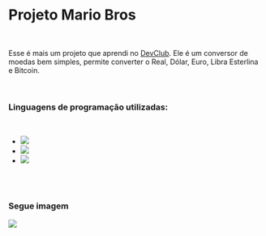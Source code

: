 <h1>Projeto Mario Bros</h1>
<br>
<p>Esse é mais um projeto que aprendi no <a href="https://github.com/rodolfomori-devclub">DevClub</a>. Ele é um conversor de moedas bem simples, permite converter o Real, Dólar, Euro, Libra Esterlina e Bitcoin. </p>
<br>
<h3>Linguagens de programação utilizadas:</h3>
<br>
<ul>
  <li><img src="https://img.shields.io/badge/HTML5-E34F26?style=for-the-badge&logo=html5&logoColor=white"></li>
  <li><img src="https://img.shields.io/badge/CSS3-1572B6?style=for-the-badge&logo=css3&logoColor=white"></li>
  <li><img src="https://img.shields.io/badge/JavaScript-F7DF1E?style=for-the-badge&logo=javascript&logoColor=black"></li>
</ul>
<br>
<br>
<h3>Segue imagem</h3>
<img src="https://github.com/lucaslevi2003/Projeto-ConversorDeMoedas/blob/main/assets/Print%20do%20projeto.jpeg">
